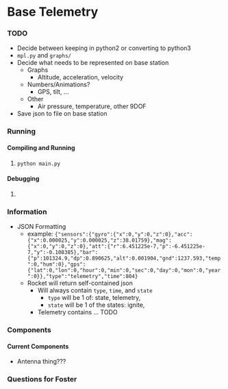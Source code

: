 # Base Telemetry
### TODO
* Decide between keeping in python2 or converting to python3
* `mpl.py` and `graphs/`
* Decide what needs to be represented on base station
  * Graphs
    * Altitude, acceleration, velocity
  * Numbers/Animations?
    * GPS, tilt, ...
  * Other
    * Air pressure, temperature, other 9DOF
* Save json to file on base station

### Running
#### Compiling and Running
1. `python main.py`
#### Debugging
1. 

### Information
* JSON Formatting
  * example: `{"sensors":{"gyro":{"x":0,"y":0,"z":0},"acc":{"x":0.000025,"y":0.000025,"z":38.01759},"mag":{"x":0,"y":0,"z":0},"att":{"r":6.451225e-7,"p":-6.451225e-7,"y":-0.108385},"bar":{"p":101324.9,"dp":0.890625,"alt":0.001904,"gnd":1237.593,"temp":0,"hum":0},"gps":{"lat":0,"lon":0,"hour":0,"min":0,"sec":0,"day":0,"mon":0,"year":0}},"type":"telemetry","time":804}`
  * Rocket will return self-contained json
    * Will always contain `type`, `time`, and `state`
      * `type` will be 1 of: state, telemetry, 
      * `state` will be 1 of the states: ignite, 
    * Telemetry contains ... TODO

### Components
#### Current Components
* Antenna thing???

### Questions for Foster
